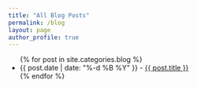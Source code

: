```yaml
---
title: "All Blog Posts"
permalink: /blog
layout: page
author_profile: true
---
```


<ul>
  {% for post in site.categories.blog %}
  <li>
    {{ post.date | date: "%-d %B %Y" }} - <a href="{{ post.url }}">{{ post.title }}</a></li>
  {% endfor %}
</ul>

